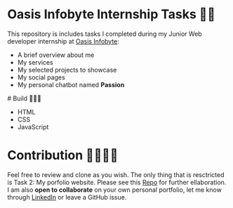 # Oasis Infobyte Internship Tasks 🐱‍👤
This repository is includes tasks I completed during my Junior Web developer internship at [Oasis Infobyte](https://www.linkedin.com/company/oasis-infobyte/):
<ul>
  <li>A brief overview about me</li>
  <li>My services</li>
  <li>My selected projects to showcase</li>
  <li>My social pages</li>
  <li>My personal chatbot named <b>Passion</b></li>
</ul>
# Build 👷🏿‍♂️
<ul>
  <li>HTML</li>
  <li>CSS</li>
  <li>JavaScript</li>
</ul>

# Contribution 🤝🏿🤝🏼
Feel free to review and clone as you wish.
The only thing that is resctricted is Task 2: My porfolio website.
Please see this [Repo](https://github.com/PassionOverPain/Tinotenda-Mhedziso/blob/main/README.md) for further ellaboration.
I am  also <b>open to collaborate</b> on your own personal portfolio, let me know through [LinkedIn](https://www.linkedin.com/in/tinotenda-mhedziso/) or leave a GitHub issue.


